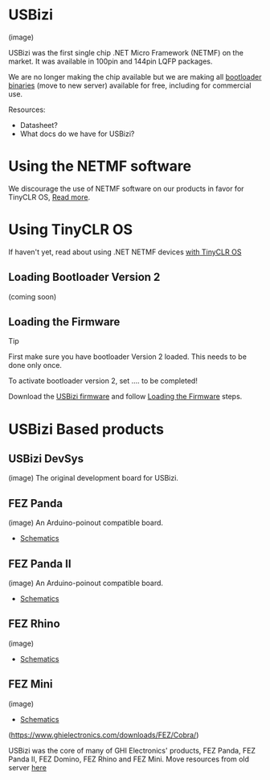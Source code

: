 # USBizi
(image)

USBizi was the first single chip .NET Micro Framework (NETMF) on the market. It was available in 100pin and 144pin LQFP packages.

We are no longer making the chip available but we are making all [bootloader binaries](https://www.ghielectronics.com/downloads/NETMF/USBizi/) (move to new server) available for free, including for commercial use. 

Resources:
*	Datasheet? 
*	What docs do we have for USBizi?

# Using the NETMF software
We discourage the use of NETMF software on our products in favor for TinyCLR OS, [Read more](intro.md).

# Using TinyCLR OS
If haven't yet, read about using .NET NETMF devices [with TinyCLR OS](intro.md#with-tinyclr-os)

## Loading Bootloader Version 2
(coming soon)

## Loading the Firmware

> [!Tip]
> First make sure you have bootloader Version 2 loaded. This needs to be done only once.

To activate bootloader version 2, set .... to be completed!

Download the [USBizi firmware](../../../tinyclr/downloads.md#usbizi) and follow [Loading the Firmware](../../loaders/ghi_bootloader.md#loading-the-firmware) steps.


# USBizi Based products
## USBizi DevSys
(image)
The original development board for USBizi.

## FEZ Panda
(image)
An Arduino-poinout compatible board.

* [Schematics]()

## FEZ Panda II
(image)
An Arduino-poinout compatible board.

* [Schematics]()

## FEZ Rhino
(image)

* [Schematics]()

## FEZ Mini
(image)

* [Schematics]()

(https://www.ghielectronics.com/downloads/FEZ/Cobra/)

USBizi was the core of many of GHI Electronics' products, FEZ Panda, FEZ Panda II, FEZ Domino, FEZ Rhino and FEZ Mini. 
Move resources from old server [here](https://www.ghielectronics.com/downloads/FEZ/)
